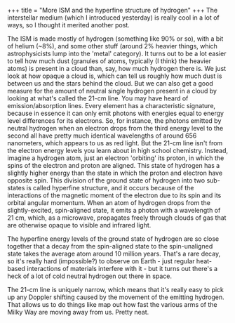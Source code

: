 +++
title = "More ISM and the hyperfine structure of hydrogen"
+++
The interstellar medium (which I introduced yesterday) is really cool in a
lot of ways, so I thought it merited another post.

The ISM is made mostly of hydrogen (something like 90% or so), with a bit
of helium (~8%), and some other stuff (around 2% heavier things, which
astrophysicists lump into the 'metal' category). It turns out to be a lot
easier to tell how much dust (granules of atoms, typically (I think) the
heavier atoms) is present in a cloud than, say, how much hydrogen there is.
We just look at how opaque a cloud is, which can tell us roughly how much
dust is between us and the stars behind the cloud. But we can also get a
good measure for the amount of neutral single hydrogen present in a cloud
by looking at what's called the 21-cm line. You may have heard of
emission/absorption lines. Every element has a characteristic signature,
because in essence it can only emit photons with energies equal to energy
level differences for its electrons. So, for instance, the photons emitted
by neutral hydrogen when an electron drops from the third energy level to
the second all have pretty much identical wavelengths of around 656
nanometers, which appears to us as red light. But the 21-cm line isn't from
the electron energy levels you learn about in high school chemistry.
Instead, imagine a hydrogen atom, just an electron 'orbiting' its proton,
in which the spins of the electron and proton are aligned. This state of
hydrogen has a slightly higher energy than the state in which the proton
and electron have opposite spin. This division of the ground state of
hydrogen into two sub-states is called hyperfine structure, and it occurs
because of the interactions of the magnetic moment of the electron due to
its spin and its orbital angular momentum. When an atom of hydrogen drops
from the slightly-excited, spin-aligned state, it emits a photon with a
wavelength of 21 cm, which, as a microwave, propagates freely through
clouds of gas that are otherwise opaque to visible and infrared light.

The hyperfine energy levels of the ground state of hydrogen are so close
together that a decay from the spin-aligned state to the spin-unaligned
state takes the average atom around 10 million years. That's a rare decay,
so it's really hard (impossible?) to observe on Earth - just regular
heat-based interactions of materials interfere with it - but it turns out
there's a heck of a lot of cold neutral hydrogen out there in space.

The 21-cm line is uniquely narrow, which means that it's really easy to
pick up any Doppler shifting caused by the movement of the emitting
hydrogen. That allows us to do things like map out how fast the various
arms of the Milky Way are moving away from us. Pretty neat.
